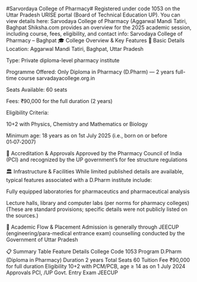 #Sarvordaya College of Pharmacy#
Registered under code 1053 on the Uttar Pradesh URISE portal (Board of Technical Education UP). You can view details here: Sarvodaya College of Pharmacy (Aggarwal Mandi Tatiri, Baghpat
Shiksha.com provides an overview for the 2025 academic session, including course, fees, eligibility, and contact info: Sarvodaya College of Pharmacy – Baghpat 
🎓 College Overview & Key Features
📌 Basic Details
Location: Aggarwal Mandi Tatiri, Baghpat, Uttar Pradesh 

Type: Private diploma-level pharmacy institute

Programme Offered: Only Diploma in Pharmacy (D.Pharm) — 2 years full-time course 
sarvadayacollege.org.in

Seats Available: 60 seats 

Fees: ₹90,000 for the full duration (2 years) 

Eligibility Criteria:

10+2 with Physics, Chemistry and Mathematics or Biology

Minimum age: 18 years as on 1st July 2025 (i.e., born on or before 01‑07‑2007) 

🧾 Accreditation & Approvals
Approved by the Pharmacy Council of India (PCI) and recognized by the UP government’s  for fee structure regulations 

🏛️ Infrastructure & Facilities
While limited published details are available, typical features associated with a D.Pharm institute include:

Fully equipped laboratories for pharmaceutics and pharmaceutical analysis

Lecture halls, library and computer labs (per norms for pharmacy colleges)
(These are standard provisions; specific details were not publicly listed on the sources.)

🎯 Academic Flow & Placement
Admission is generally through JEECUP (engineering/para-medical entrance exam) counselling conducted by the Government of Uttar Pradesh 


📋 Summary Table
Feature	Details
College Code	1053 
Program	D.Pharm (Diploma in Pharmacy)
Duration	2 years
Total Seats	60
Tuition Fee	₹90,000 for full duration
Eligibility	10+2 with PCM/PCB, age ≥ 14 as on 1 July 2024
Approvals	PCI, /UP Govt.
Entry Exam	JEECUP





